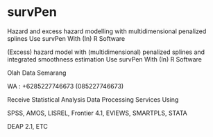 # survPen
Hazard and excess hazard modelling with multidimensional penalized splines Use survPen With (In) R Software

(Excess) hazard model with (multidimensional) penalized splines and integrated smoothness estimation Use survPen With (In) R Software

Olah Data Semarang

WA : +6285227746673 (085227746673)

Receive Statistical Analysis Data Processing Services Using

SPSS, AMOS, LISREL, Frontier 4.1, EVIEWS, SMARTPLS, STATA

DEAP 2.1, ETC
